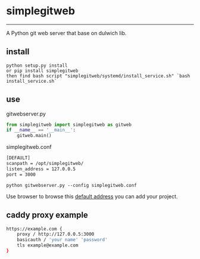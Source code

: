 # simplegitweb
----------------------

A Python git web server that base on dulwich lib.

## install
    python setup.py install
    or pip install simplegitweb
    then find bash script "simplegitweb/systemd/install_service.sh" `bash install_service.sh`

## use
gitwebserver.py
```python
from simplegitweb import simplegitweb as gitweb
if __name__ == '__main__':
    gitweb.main()
```
simplegitweb.conf
```bash
[DEFAULT]
scanpath = /opt/simplegitweb/
listen_address = 127.0.0.5
port = 3000
```
    python gitwebserver.py --config simplegitweb.conf
Use browser to browse this [default address](http://127.0.0.5:3000) you can add your project.

## caddy proxy example
```bash
https://example.com {
    proxy / http://127.0.0.5:3000
    basicauth / 'your name' 'password'
    tls example@example.com
}
```

